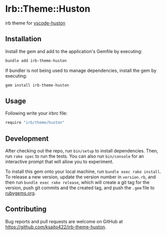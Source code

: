 # Irb::Theme::Huston

irb theme for [vscode-huston](https://github.com/withastro/houston-vscode)

## Installation

Install the gem and add to the application's Gemfile by executing:

```bash
bundle add irb-theme-huston
```

If bundler is not being used to manage dependencies, install the gem by executing:

```bash
gem install irb-theme-huston
```

## Usage

Following write your irbrc file:

```bash
require "irb/theme/huston"
```

## Development

After checking out the repo, run `bin/setup` to install dependencies. Then, run `rake spec` to run the tests. You can also run `bin/console` for an interactive prompt that will allow you to experiment.

To install this gem onto your local machine, run `bundle exec rake install`. To release a new version, update the version number in `version.rb`, and then run `bundle exec rake release`, which will create a git tag for the version, push git commits and the created tag, and push the `.gem` file to [rubygems.org](https://rubygems.org).

## Contributing

Bug reports and pull requests are welcome on GitHub at https://github.com/ksaito422/irb-theme-huston.
